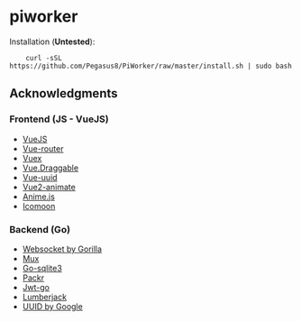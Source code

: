 # piworker

Installation (**Untested**):
```
    curl -sSL https://github.com/Pegasus8/PiWorker/raw/master/install.sh | sudo bash
```

## Acknowledgments
### Frontend (JS - VueJS)
* [VueJS](https://vuejs.org/)
* [Vue-router](https://router.vuejs.org/)
* [Vuex](https://vuex.vuejs.org/)
* [Vue.Draggable](https://github.com/SortableJS/Vue.Draggable)
* [Vue-uuid](https://github.com/VitorLuizC/vue-uuid)
* [Vue2-animate](https://github.com/asika32764/vue2-animate)
* [Anime.js](https://animejs.com/)
* [Icomoon](https://icomoon.io/)

### Backend (Go)
* [Websocket by Gorilla](https://github.com/gorilla/websocket)
* [Mux](https://github.com/gorilla/mux)
* [Go-sqlite3](https://github.com/mattn/go-sqlite3)
* [Packr](https://github.com/gobuffalo/packr/v2)
* [Jwt-go](https://github.com/dgrijalva/jwt-go)
* [Lumberjack](https://github.com/natefinch/lumberjack)
* [UUID by Google](https://github.com/google/uuid)